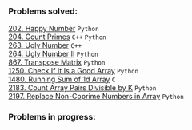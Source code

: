 ### Problems solved:

[202. Happy Number](https://leetcode.com/problems/happy-number/) `Python`  
[204. Count Primes](https://leetcode.com/problems/count-primes/) `C++` `Python`  
[263. Ugly Number](https://leetcode.com/problems/ugly-number/) `C++`  
[264. Ugly Number II](https://leetcode.com/problems/ugly-number-ii/) `Python`  
[867. Transpose Matrix](https://leetcode.com/problems/transpose-matrix/) `Python`  
[1250. Check If It Is a Good Array](https://leetcode.com/problems/check-if-it-is-a-good-array/) `Python`  
[1480. Running Sum of 1d Array](https://leetcode.com/problems/running-sum-of-1d-array/) `C`  
[2183. Count Array Pairs Divisible by K](https://leetcode.com/problems/count-array-pairs-divisible-by-k/) `Python`  
[2197. Replace Non-Coprime Numbers in Array](https://leetcode.com/problems/replace-non-coprime-numbers-in-array/) 
`Python`  

### Problems in progress:

